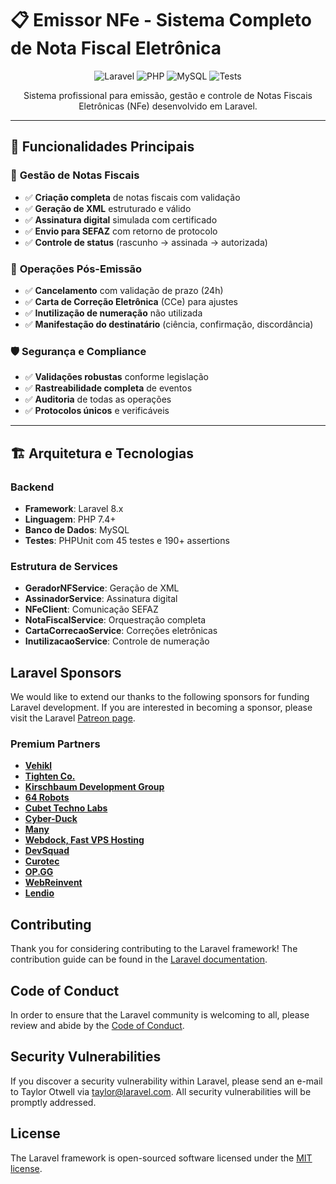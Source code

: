# 📋 Emissor NFe - Sistema Completo de Nota Fiscal Eletrônica

<p align="center">
  <img src="https://img.shields.io/badge/Laravel-FF2D20?style=for-the-badge&logo=laravel&logoColor=white" alt="Laravel">
  <img src="https://img.shields.io/badge/PHP-777BB4?style=for-the-badge&logo=php&logoColor=white" alt="PHP">
  <img src="https://img.shields.io/badge/MySQL-005C84?style=for-the-badge&logo=mysql&logoColor=white" alt="MySQL">
  <img src="https://img.shields.io/badge/Tests-45%20Passed-green?style=for-the-badge" alt="Tests">
</p>

<p align="center">
  Sistema profissional para emissão, gestão e controle de Notas Fiscais Eletrônicas (NFe) desenvolvido em Laravel.
</p>

---

## 🚀 **Funcionalidades Principais**

### 📄 **Gestão de Notas Fiscais**
- ✅ **Criação completa** de notas fiscais com validação
- ✅ **Geração de XML** estruturado e válido
- ✅ **Assinatura digital** simulada com certificado
- ✅ **Envio para SEFAZ** com retorno de protocolo
- ✅ **Controle de status** (rascunho → assinada → autorizada)

### 🔄 **Operações Pós-Emissão**
- ✅ **Cancelamento** com validação de prazo (24h)
- ✅ **Carta de Correção Eletrônica** (CCe) para ajustes
- ✅ **Inutilização de numeração** não utilizada
- ✅ **Manifestação do destinatário** (ciência, confirmação, discordância)

### 🛡️ **Segurança e Compliance**
- ✅ **Validações robustas** conforme legislação
- ✅ **Rastreabilidade completa** de eventos
- ✅ **Auditoria** de todas as operações
- ✅ **Protocolos únicos** e verificáveis

---

## 🏗️ **Arquitetura e Tecnologias**

### **Backend**
- **Framework**: Laravel 8.x
- **Linguagem**: PHP 7.4+
- **Banco de Dados**: MySQL
- **Testes**: PHPUnit com 45 testes e 190+ assertions

### **Estrutura de Services**
- **GeradorNFService**: Geração de XML
- **AssinadorService**: Assinatura digital
- **NFeClient**: Comunicação SEFAZ
- **NotaFiscalService**: Orquestração completa
- **CartaCorrecaoService**: Correções eletrônicas
- **InutilizacaoService**: Controle de numeração

## Laravel Sponsors

We would like to extend our thanks to the following sponsors for funding Laravel development. If you are interested in becoming a sponsor, please visit the Laravel [Patreon page](https://patreon.com/taylorotwell).

### Premium Partners

- **[Vehikl](https://vehikl.com/)**
- **[Tighten Co.](https://tighten.co)**
- **[Kirschbaum Development Group](https://kirschbaumdevelopment.com)**
- **[64 Robots](https://64robots.com)**
- **[Cubet Techno Labs](https://cubettech.com)**
- **[Cyber-Duck](https://cyber-duck.co.uk)**
- **[Many](https://www.many.co.uk)**
- **[Webdock, Fast VPS Hosting](https://www.webdock.io/en)**
- **[DevSquad](https://devsquad.com)**
- **[Curotec](https://www.curotec.com/services/technologies/laravel/)**
- **[OP.GG](https://op.gg)**
- **[WebReinvent](https://webreinvent.com/?utm_source=laravel&utm_medium=github&utm_campaign=patreon-sponsors)**
- **[Lendio](https://lendio.com)**

## Contributing

Thank you for considering contributing to the Laravel framework! The contribution guide can be found in the [Laravel documentation](https://laravel.com/docs/contributions).

## Code of Conduct

In order to ensure that the Laravel community is welcoming to all, please review and abide by the [Code of Conduct](https://laravel.com/docs/contributions#code-of-conduct).

## Security Vulnerabilities

If you discover a security vulnerability within Laravel, please send an e-mail to Taylor Otwell via [taylor@laravel.com](mailto:taylor@laravel.com). All security vulnerabilities will be promptly addressed.

## License

The Laravel framework is open-sourced software licensed under the [MIT license](https://opensource.org/licenses/MIT).
